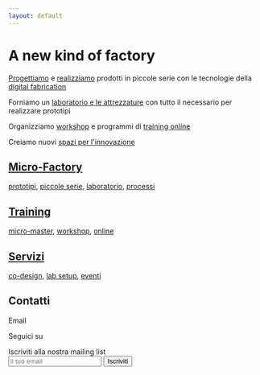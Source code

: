 ```yaml
---
layout: default
---
```


# A new kind of factory

[Progettiamo](./servizi#co-design) e [realizziamo](./micro-factory#serie) prodotti in piccole serie con le tecnologie della [digital fabrication](./micro-factory#digital-fabrication)

Forniamo un [laboratorio e le attrezzature](./micro-factory#lab) con tutto il necessario per realizzare prototipi

Organizziamo [workshop](./training#workshop) e programmi di [training online](./training#webminar-e-tutorial-online)

Creiamo nuovi [spazi per l'innovazione](./servizi#innovation-space)


## [Micro-Factory](./micro-factory)

[prototipi](./micro-factory#prototipi),
[piccole serie](./micro-factory#piccole-serie),
[laboratorio](./micro-factory#lab),
[processi](./micro-factory#processi)

## [Training](./training)

[micro-master](./training#micro-master), [workshop](./training#workshop), [online](./training#webminar-e-tutorial-online)

## [Servizi](./servizi)

[co-design](./servizi#co-design), [lab setup](./servizi#innovation-space),
 [eventi](./servizi#eventi-divulgativi)



## Contatti

Email [<i class="fa fa-envelope"></i> ](mailto:info@fabctory.com)

Seguici su [<i class="fa fa-twitter"></i>](http://twitter.com/fabctory)  [ <i class="fa fa-instagram"></i>](http://instagram.com/fabctory)  [<i class="fa fa-facebook"></i>](http://facebook.com/fabctory) [<i class="fa fa-behance"></i>](https://www.behance.net/Fabctory)

<form action="//twitter.us7.list-manage.com/subscribe/post?u=096caff94864d2f0d5dea8253&amp;id=341853ce4a" method="post" id="mc-embedded-subscribe-form" name="mc-embedded-subscribe-form" class="validate" target="_blank" novalidate>
    <div id="mc_embed_signup_scroll">
	<label for="mce-EMAIL">Iscriviti alla nostra mailing list</label><br>
	<input type="email" value="" name="EMAIL" class="email" id="mce-EMAIL" placeholder="il tuo email" required>
	<input type="submit" value="Iscriviti" name="subscribe" id="mc-embedded-subscribe" class="button button-inverse">
    <!-- real people should not fill this in and expect good things - do not remove this or risk form bot signups-->
    <div style="position: absolute; left: -5000px;" aria-hidden="true"><input type="text" name="b_096caff94864d2f0d5dea8253_341853ce4a" tabindex="-1" value=""></div>
    </div>
</form>
<!--End mc_embed_signup-->

